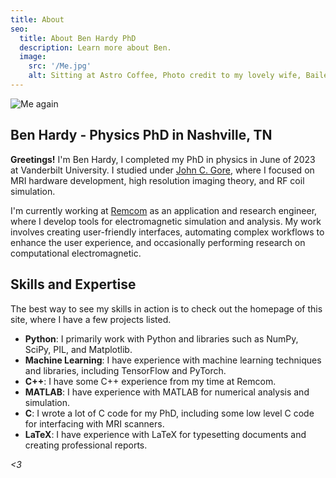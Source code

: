 ```yaml
---
title: About
seo:
  title: About Ben Hardy PhD
  description: Learn more about Ben.
  image:
    src: '/Me.jpg'
    alt: Sitting at Astro Coffee, Photo credit to my lovely wife, Bailey.
---
```


![Me again](/IEEE.jpg)

## Ben Hardy - Physics PhD in Nashville, TN

**Greetings!** I'm Ben Hardy, I completed my PhD in physics in June of 2023 at Vanderbilt University.
I studied under [John C. Gore](https://www.google.com/search?sca_esv=008f9e8726f85704&q=John+Gore&si=APYL9bvbTYBlvjo9HgsKokb80VOuw9zV-z5EXyhbMKCadi8Rh3qtZz2cB5rviQOUEXwD4LWJecr8n261ZgXYsZETLyaJW3CDbA%3D%3D&sa=X&ved=2ahUKEwjYsviY4Y2NAxUAE1kFHbUTDcUQ-pgMegQIBhAB&biw=1707&bih=912&dpr=2.25), where I focused on MRI hardware development, high resolution imaging theory, and RF coil simulation.

I'm currently working at [Remcom](https://www.remcom.com) as an application and research engineer, where I develop tools for electromagnetic simulation and analysis. My work involves creating user-friendly interfaces, automating complex workflows to enhance the user experience, and occasionally performing research on computational electromagnetic.


## Skills and Expertise

The best way to see my skills in action is to check out the homepage of this site, where I have a few projects listed.

- **Python**: I primarily work with Python and libraries such as NumPy, SciPy, PIL, and Matplotlib.
- **Machine Learning**: I have experience with machine learning techniques and libraries, including TensorFlow and PyTorch.
- **C++**: I have some C++ experience from my time at Remcom.
- **MATLAB**: I have experience with MATLAB for numerical analysis and simulation.
- **C**: I wrote a lot of C code for my PhD, including some low level C code for interfacing with MRI scanners.
- **LaTeX**: I have experience with LaTeX for typesetting documents and creating professional reports.


_<3_
